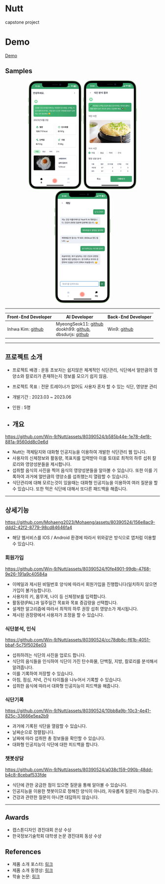 # Nutt
capstone project

# Demo
[Demo](https://nutt.radiant.or.kr)

## Samples
<p align="center">
  <img src="./samples_img/home.png">
  <img src="./samples_img/analysis.png">
  <img src="./samples_img/chat.png">
</p>

---

|Front-End Developer|AI Developer|Back-End Developer|
|-|-|-|
|Inhwa Kim: [github](https://github.com/radiantbeing)|MyeongSeok11: [github](https://github.com/MyeongSeok98)<br>dookh99: [github](https://github.com/dookh99),<br>dbsdurjs: [github](https://github.com/dbsdurjs)|Win9: [github](https://github.com/Win-9)|

---

## 프로젝트 소개
* 프로젝트 배경 : 운동 초보자는 쉽지않은 체계적인 식단관리, 식단에서 얼만큼의 영양소와 칼로리가 존재하는지 정보를 모으기 쉽지 않음.
* 프로젝트 목표 : 전문 트레이너가 없어도 사용자 혼자 할 수 있는 식단, 영양분 관리
* 개발기간 : 2023.03 ~ 2023.06
* 인원 : 5명

* ## 개요


https://github.com/Win-9/Nutt/assets/80390524/b585b44e-1e78-4ef8-881a-9560dd8c0e6d



* Nutt는 객체탐지와 대화형 인공지능을 이용하여 개발한 식단관리 웹 입니다.   
* 사용자의 신체정보와 활동량, 목표치를 입력받아 이를 토대로 최적의 하루 섭취 칼로리와 영양성분들을 제시합니다.    
* 섭취할 음식의 사진을 찍어 음식의 영양성분들을 알아볼 수 있습니다. 또한 이를 기록하여 과거에 얼만큼의 영양소를 섭취했는지 열람할 수 있습니다.   
* 식단관리에 대해 모르는것이 있을때는 대화형 인공지능을 이용하여 여러 질문을 할 수 있습니다. 또한 먹은 식단에 대해서 또다른 패드백을 해줍니다.   

---

## 상세기능


https://github.com/Mohaeng2023/Mohaeng/assets/80390524/156e8ac9-ddd2-42f2-8779-98cd84646fa4


* 해당 웹서비스를 IOS / Android 환경에 따라서 위와같은 방식으로 앱처럼 이용할 수 있습니다.   


### 회원가입




https://github.com/Win-9/Nutt/assets/80390524/f0fe4901-99db-4768-9e26-191a9c40584a




* 이메일과 제시된 비밀번호 양식에 따라서 회원가입을 진행합니다(일치하지 않으면 가입이 불가능합니다).
* 사용자의 키, 몸무게, 나이 등 신체정보를 입력합니다.
* 활동량(PAL)과 일주일간 목표와 목표 증감량을 선택합니다.
* 설계한 알고리즘에 따라서 최적의 하루 권장 섭취 영양소가 제시됩니다.
* 제시된 권장량에서 사용자가 조정을 할 수 있습니다.

### 식단분석, 인식



https://github.com/Win-9/Nutt/assets/80390524/cc78db8c-f61b-4051-bbaf-5c75f5026e03



* 섭취하려는 식단의 사진을 업로드 합니다.
* 식단의 음식들을 인식하여 식단이 가진 탄수화물, 단백질, 지방, 칼로리를 분석해서 알려줍니다.
* 이를 기록하여 저장할 수 있습니다.
* 아침, 점심, 저녁, 간식 타이틀을 나누어서 기록할 수 있습니다.
* 섭취한 음식에 따라서 대화형 인공지능이 피드백을 해줍니다.

### 식단기록




https://github.com/Win-9/Nutt/assets/80390524/10bb8a9b-10c3-4e41-825c-33666e5ea2b9




* 과거에 기록된 식단을 열람할 수 있습니다.
* 날짜순으로 정렬됩니다.
* 날짜에 따라 섭취한 총 정보들을 확인할 수 있습니다.
* 대화형 인공지능이 식단에 대한 피드백을 합니다.


### 챗봇상담




https://github.com/Win-9/Nutt/assets/80390524/a038c159-090b-48dd-b4c8-8cebaf533fde




* 식단에 관한 궁금한 점이 있으면 질문을 통해 알아볼 수 있습니다.
* 인공지능을 이용한 챗봇이므로 정해진 양식이 아니라, 자유롭게 질문이 가능합니다.
* 건강과 관련한 질문이 아니면 대답하지 않습니다.

---

## Awards
* 캡스톤디자인 경진대회 은상 수상
* 한국정보기술학회 대학생 논문 경진대회 동상 수상


## References

- 제품 소개 포스터: [링크](https://drive.google.com/file/d/1yM4gMDx4Nr9fm3pa4Alu_-HXcN9Tsd10/view?usp=sharing)
- 제품 소개 동영상: [링크](https://drive.google.com/file/d/1QMuXN09Z8kfOTx42dXqzh5u3LnFPmauQ/view?usp=sharing)
- 학술 논문: [링크](http://www.riss.kr/link?id=A108701259)
